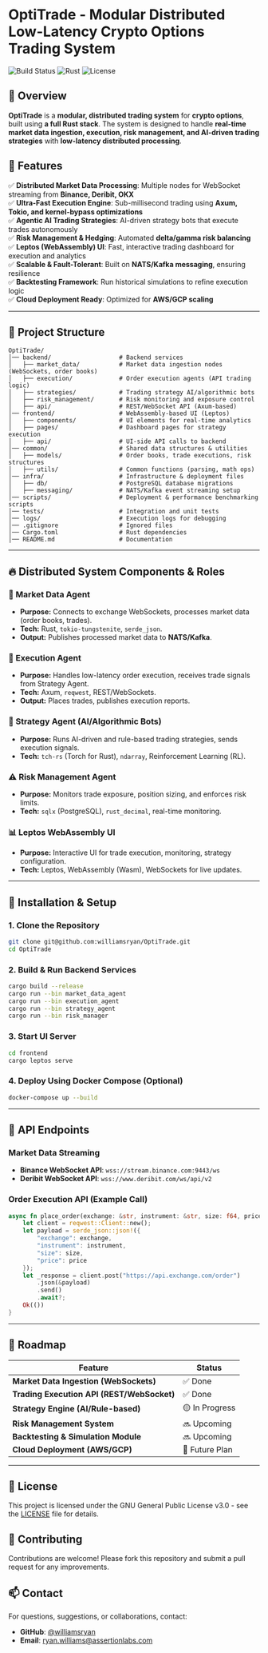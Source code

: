# OptiTrade - Modular Distributed Low-Latency Crypto Options Trading System

![Build Status](https://github.com/williamsryan/OptiTrade/actions/workflows/rust-build.yml/badge.svg)
![Rust](https://img.shields.io/badge/language-Rust-orange)
![License](https://img.shields.io/badge/license-GPLv3-blue)

## 📌 Overview
**OptiTrade** is a **modular, distributed trading system** for **crypto options**, built using **a full Rust stack**. The system is designed to handle **real-time market data ingestion, execution, risk management, and AI-driven trading strategies** with **low-latency distributed processing**.

## 🚀 Features
✅ **Distributed Market Data Processing**: Multiple nodes for WebSocket streaming from **Binance, Deribit, OKX**  
✅ **Ultra-Fast Execution Engine**: Sub-millisecond trading using **Axum, Tokio, and kernel-bypass optimizations**  
✅ **Agentic AI Trading Strategies**: AI-driven strategy bots that execute trades autonomously  
✅ **Risk Management & Hedging**: Automated **delta/gamma risk balancing**  
✅ **Leptos (WebAssembly) UI**: Fast, interactive trading dashboard for execution and analytics  
✅ **Scalable & Fault-Tolerant**: Built on **NATS/Kafka messaging**, ensuring resilience  
✅ **Backtesting Framework**: Run historical simulations to refine execution logic  
✅ **Cloud Deployment Ready**: Optimized for **AWS/GCP scaling**  

---

## 📂 Project Structure
```
OptiTrade/
│── backend/                   # Backend services
│   ├── market_data/           # Market data ingestion nodes (WebSockets, order books)
│   ├── execution/             # Order execution agents (API trading logic)
│   ├── strategies/            # Trading strategy AI/algorithmic bots
│   ├── risk_management/       # Risk monitoring and exposure control
│   ├── api/                   # REST/WebSocket API (Axum-based)
│── frontend/                  # WebAssembly-based UI (Leptos)
│   ├── components/            # UI elements for real-time analytics
│   ├── pages/                 # Dashboard pages for strategy execution
│   ├── api/                   # UI-side API calls to backend
│── common/                    # Shared data structures & utilities
│   ├── models/                # Order books, trade executions, risk structures
│   ├── utils/                 # Common functions (parsing, math ops)
│── infra/                     # Infrastructure & deployment files
│   ├── db/                    # PostgreSQL database migrations
│   ├── messaging/             # NATS/Kafka event streaming setup
│── scripts/                   # Deployment & performance benchmarking scripts
│── tests/                     # Integration and unit tests
│── logs/                      # Execution logs for debugging
│── .gitignore                 # Ignored files
│── Cargo.toml                 # Rust dependencies
│── README.md                  # Documentation
```

---

## **🔥 Distributed System Components & Roles**

### **📡 Market Data Agent**
- **Purpose:** Connects to exchange WebSockets, processes market data (order books, trades).
- **Tech:** Rust, `tokio-tungstenite`, `serde_json`.
- **Output:** Publishes processed market data to **NATS/Kafka**.

### **🚀 Execution Agent**
- **Purpose:** Handles low-latency order execution, receives trade signals from Strategy Agent.
- **Tech:** Axum, `reqwest`, REST/WebSockets.
- **Output:** Places trades, publishes execution reports.

### **🧠 Strategy Agent (AI/Algorithmic Bots)**
- **Purpose:** Runs AI-driven and rule-based trading strategies, sends execution signals.
- **Tech:** `tch-rs` (Torch for Rust), `ndarray`, Reinforcement Learning (RL).

### **⚠️ Risk Management Agent**
- **Purpose:** Monitors trade exposure, position sizing, and enforces risk limits.
- **Tech:** `sqlx` (PostgreSQL), `rust_decimal`, real-time monitoring.

### **📊 Leptos WebAssembly UI**
- **Purpose:** Interactive UI for trade execution, monitoring, strategy configuration.
- **Tech:** Leptos, WebAssembly (Wasm), WebSockets for live updates.

---

## **🔧 Installation & Setup**
### **1. Clone the Repository**
```bash
git clone git@github.com:williamsryan/OptiTrade.git
cd OptiTrade
```

### **2. Build & Run Backend Services**
```bash
cargo build --release
cargo run --bin market_data_agent
cargo run --bin execution_agent
cargo run --bin strategy_agent
cargo run --bin risk_manager
```

### **3. Start UI Server**
```bash
cd frontend
cargo leptos serve
```

### **4. Deploy Using Docker Compose (Optional)**
```bash
docker-compose up --build
```

---

## **📜 API Endpoints**
### **Market Data Streaming**
- **Binance WebSocket API**: `wss://stream.binance.com:9443/ws`
- **Deribit WebSocket API**: `wss://www.deribit.com/ws/api/v2`

### **Order Execution API (Example Call)**
```rust
async fn place_order(exchange: &str, instrument: &str, size: f64, price: f64) -> Result<(), Box<dyn std::error::Error>> {
    let client = reqwest::Client::new();
    let payload = serde_json::json!({
        "exchange": exchange,
        "instrument": instrument,
        "size": size,
        "price": price
    });
    let _response = client.post("https://api.exchange.com/order")
        .json(&payload)
        .send()
        .await?;
    Ok(())
}
```

---

## **🚀 Roadmap**
| Feature | Status |
|---------|--------|
| **Market Data Ingestion (WebSockets)** | ✅ Done |
| **Trading Execution API (REST/WebSocket)** | ✅ Done |
| **Strategy Engine (AI/Rule-based)** | 🟡 In Progress |
| **Risk Management System** | 🔜 Upcoming |
| **Backtesting & Simulation Module** | 🔜 Upcoming |
| **Cloud Deployment (AWS/GCP)** | 🚀 Future Plan |

---

## 📄 License
This project is licensed under the GNU General Public License v3.0 - see the [LICENSE](LICENSE) file for details.

## 🤝 Contributing
Contributions are welcome! Please fork this repository and submit a pull request for any improvements.

## 📫 Contact
For questions, suggestions, or collaborations, contact:
- **GitHub**: [@williamsryan](https://github.com/williamsryan)
- **Email**: ryan.williams@assertionlabs.com
